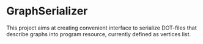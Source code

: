 # GraphSerializer

This project aims at creating convenient interface to serialize DOT-files
that describe graphs into program resource, currently defined as vertices list.
